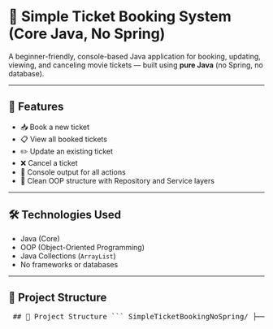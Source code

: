 # 🎫 Simple Ticket Booking System (Core Java, No Spring)

A beginner-friendly, console-based Java application for booking, updating, viewing, and canceling movie tickets — built using **pure Java** (no Spring, no database).

---

## 🚀 Features

- 📥 Book a new ticket
- 📋 View all booked tickets
- ✏️ Update an existing ticket
- ❌ Cancel a ticket
- 🧾 Console output for all actions
- 🧼 Clean OOP structure with Repository and Service layers

---

## 🛠 Technologies Used

- Java (Core)
- OOP (Object-Oriented Programming)
- Java Collections (`ArrayList`)
- No frameworks or databases

---

## 📁 Project Structure

<pre> ## 📁 Project Structure ``` SimpleTicketBookingNoSpring/ ├── Ticket.java # Model class (POJO) for ticket details ├── TicketRepository.java # Simulated database using List<Ticket> ├── TicketService.java # Business logic layer └── Main.java # Entry point to run the app ``` </pre>
